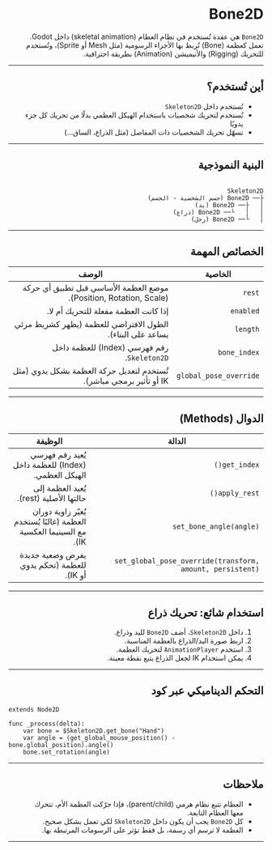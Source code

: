 <div dir=rtl>

# Bone2D

`Bone2D` هي عقدة تُستخدم في نظام العظام (skeletal animation) داخل Godot.  
تعمل كعظمة (Bone) تُربط بها الأجزاء الرسومية (مثل Mesh أو Sprite)، وتُستخدم للتحريك (Rigging) والأنيميشن (Animation) بطريقة احترافية.

---

## أين تُستخدم؟

- تُستخدم داخل `Skeleton2D`
- تُستخدم لتحريك شخصيات باستخدام الهيكل العظمي بدلًا من تحريك كل جزء يدويًا
- تسهّل تحريك الشخصيات ذات المفاصل (مثل الذراع، الساق...)

---

## البنية النموذجية

```

Skeleton2D
├── Bone2D (جسم الشخصية - الجسم)
│   ├── Bone2D (يد)
│   │   └── Bone2D (ذراع)
│   └── Bone2D (رجل)

````

---

## الخصائص المهمة

| الخاصية            | الوصف |
|---------------------|-------|
| `rest`              | موضع العظمة الأساسي قبل تطبيق أي حركة (Position, Rotation, Scale). |
| `enabled`           | إذا كانت العظمة مفعلة للتحريك أم لا. |
| `length`            | الطول الافتراضي للعظمة (يظهر كشريط مرئي يساعد على البناء). |
| `bone_index`        | رقم فهرسي (Index) للعظمة داخل `Skeleton2D`. |
| `global_pose_override` | تُستخدم لتعديل حركة العظمة بشكل يدوي (مثل IK أو تأثير برمجي مباشر). |

---

## الدوال (Methods)

| الدالة | الوظيفة |
|--------|----------|
| `get_index()` | يُعيد رقم فهرسي (Index) للعظمة داخل الهيكل العظمي. |
| `apply_rest()` | يُعيد العظمة إلى حالتها الأصلية (rest). |
| `set_bone_angle(angle)` | يُغيّر زاوية دوران العظمة (غالبًا يُستخدم مع السينيما العكسية IK). |
| `set_global_pose_override(transform, amount, persistent)` | يفرض وضعية جديدة للعظمة (تحكم يدوي أو IK). |

---

## استخدام شائع: تحريك ذراع

1. داخل `Skeleton2D`، أضف `Bone2D` لليد وذراع.
2. اربط صورة اليد/الذراع بالعظمة المناسبة.
3. استخدم `AnimationPlayer` لتحريك العظمة.
4. يمكن استخدام IK لجعل الذراع يتبع نقطة معينة.

---

## التحكم الديناميكي عبر كود

<div dir=ltr>

```gdscript
extends Node2D

func _process(delta):
    var bone = $Skeleton2D.get_bone("Hand")
    var angle = (get_global_mouse_position() - bone.global_position).angle()
    bone.set_rotation(angle)
````
<div dir=rtl>

---

## ملاحظات

* العظام تتبع نظام هرمي (parent/child)، فإذا حرّكت العظمة الأم، تتحرك معها العظام التابعة.
* كل `Bone2D` يجب أن يكون داخل `Skeleton2D` لكي تعمل بشكل صحيح.
* العظمة لا ترسم أي رسمة، بل فقط تؤثر على الرسومات المرتبطة بها.

---